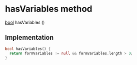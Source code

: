 


# hasVariables method








[bool](https://api.flutter.dev/flutter/dart-core/bool-class.html) hasVariables
()








## Implementation

```dart
bool hasVariables() {
  return formVariables != null && formVariables.length > 0;
}
```







